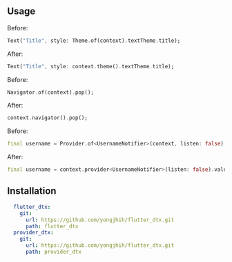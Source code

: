 ## Usage

Before:
```dart
Text("Title", style: Theme.of(context).textTheme.title);
```
After:

```dart
Text("Title", style: context.theme().textTheme.title);
```

Before:

```dart
Navigator.of(context).pop();
```

After:

```dart
context.navigator().pop();
```


Before:

```dart
final username = Provider.of<UsernameNotifier>(context, listen: false).value;
```

After:

```dart
final username = context.provider<UsernameNotifier>(listen: false).value;
```

## Installation

```yml
  flutter_dtx:
    git:
      url: https://github.com/yongjhih/flutter_dtx.git
      path: flutter_dtx
  provider_dtx:
    git:
      url: https://github.com/yongjhih/flutter_dtx.git
      path: provider_dtx
```
